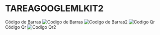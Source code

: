 # TAREAGOOGLEMLKIT2
Código de Barras
![Codigo de Barras](https://github.com/wacostam/TAREAGOOGLEMLKIT2/assets/127812370/e651de13-f08e-4adb-99db-56bf68a4112b)
![Codigo de Barras2](https://github.com/wacostam/TAREAGOOGLEMLKIT2/assets/127812370/033421d6-212b-4d7d-af5b-14efb2f7b53d)
![Codigo Qr](https://github.com/wacostam/TAREAGOOGLEMLKIT2/assets/127812370/2f618b7c-12e9-4420-8cb8-efed37a5410e)
Código Qr
![Codigo Qr2](https://github.com/wacostam/TAREAGOOGLEMLKIT2/assets/127812370/bb1dec9b-3a9a-47a5-888d-a3aa50bb9ec6)
